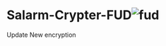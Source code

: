 # Salarm-Crypter-FUD![fud](https://user-images.githubusercontent.com/81780510/170705568-83c79197-0b43-4e6b-ad8c-fb40af59cd1d.png)

Update New encryption

